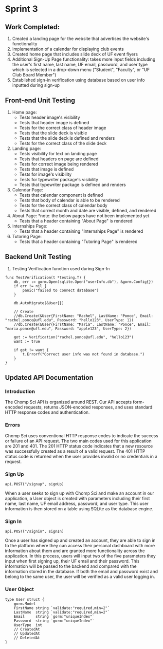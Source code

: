 # Sprint 3

## Work Completed:
1) Created a landing page for the website that advertises the website's functionality
2) Implementation of a calendar for displaying club events
3) Created home page that includes slide deck of UF event flyers 
4) Additional Sign-Up Page functionality: takes more input fields including the user's first name, last name, UF email, password, and user type which is selected in a drop-down menu ("Student", "Faculty", or "UF Club Board Member")
5) Established sign-in verification using database based on user info inputted during sign-up

## Front-end Unit Testing
1) Home page: 
    - Tests header image's visibility
    - Tests that header image is defined
    - Tests for the correct class of header image
    - Tests that the slide deck is visible
    - Tests that the slide deck is defined and renders
    - Tests for the correct class of the slide deck 
2) Landing page: 
    - Tests visibility for text on landing page
    - Tests that headers on page are defined 
    - Tests for correct image being rendered 
    - Tests that image is defined
    - Tests for image's visibility
    - Tests for typewriter package's visibility
    - Tests that typewriter package is defined and renders
3) Calendar Page: 
    - Tests that calendar component is defined
    - Tests that body of calendar is able to be rendered 
    - Tests for the correct class of calendar body
    - Tests that correct month and date are visible, defined, and rendered
4) About Page: *note: the below pages have not been implemented yet 
    - Tests that a header containing "About Page" is rendered
5) Internships Page: 
    - Tests that a header containing "Internships Page" is rendered
7) Tutoring Page: 
    - Tests that a header containing "Tutoring Page" is rendered

## Backend Unit Testing
1) Testing Verification function used during Sign-In
```
func TestVerification(t *testing.T) {
	db, err := gorm.Open(sqlite.Open("userInfo.db"), &gorm.Config{})
	if err != nil {
		panic("failed to connect database")
	}

	db.AutoMigrate(&User{})

	// Create
	//db.Create(&User{FirstName: "Rachel", LastName: "Ponce", Email: "rachel.ponce@ufl.edu", Password: "hello123", UserType: 1})
	//db.Create(&User{FirstName: "Maria", LastName: "Ponce", Email: "maria.ponce@ufl.edu", Password: "apple123", UserType: 2})

	got := Verification("rachel.ponce@ufl.edu", "hello123")
	want := true

	if got != want {
		t.Errorf("Correct user info was not found in database.")
	}
}
```

## Updated API Documentation 
### Introduction
The Chomp Sci API is organized around REST. Our API accepts form-encoded requests, returns JSON-encoded responses, and uses standard HTTP response codes and authentication.

### Errors
Chomp Sci uses conventional HTTP response codes to indicate the success or failure of an API request. The two main codes used for this application are 201 and 401. The 201 HTTP status code indicates that a new resource was successfully created as a result of a valid request. The 401 HTTP status code is returned when the user provides invalid or no credentials in a request. 

### Sign Up
```
api.POST("/signup", signUp)
```
When a user seeks to sign up with Chomp Sci and make an account in our application, a User object is created with parameters including their first name, last name, UF email address, password, and user type. This user information is then stored on a table using SQLite as the database engine. 

### Sign In
```
api.POST("/signin", signIn)
```
Once a user has signed up and created an account, they are able to sign in to the platform where they can access their personal dashboard with more information about them and are granted more functionality across the application. In this process, users will input two of the five parameters they input when first signing up, their UF email and their password. This information will be passed to the backend and compared with the information stored in the database. If both the email and password exist and belong to the same user, the user will be verified as a valid user logging in.

### User Object
```
type User struct {
	gorm.Model
	FirstName string `validate:"required,min=2"`
	LastName  string `validate:"required,min=2"`
	Email     string `gorm:"uniqueIndex"`
	Password  string `gorm:"uniqueIndex"`
	UserType  int
	// CreatedAt
	// UpdatedAt
	// DeletedAt
}
```

